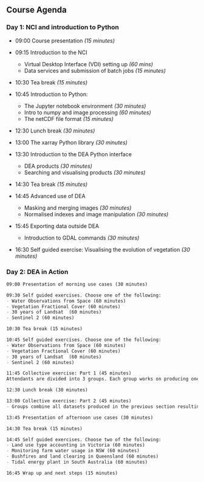 ## Course Agenda

### Day 1: NCI and introduction to Python

* 09:00 Course presentation _(15 minutes)_

* 09:15 Introduction to the NCI
    - Virtual Desktop Interface (VDI) setting up _(60 mins)_
    - Data services and submission of batch jobs _(15 minutes)_

* 10:30 Tea break _(15 minutes)_

* 10:45 Introduction to Python:
    - The Jupyter notebook environment _(30 minutes)_
    - Intro to numpy and image processing _(60 minutes)_
    - The netCDF file format _(15 minutes)_

* 12:30 Lunch break _(30 minutes)_

* 13:00 The xarray Python library _(30 minutes)_

* 13:30 Introduction to the DEA Python interface
    - DEA products _(30 minutes)_
    - Searching and visualising products _(30 minutes)_

* 14:30 Tea break _(15 minutes)_

* 14:45 Advanced use of DEA
    - Masking and merging images _(30 minutes)_
    - Normalised indexes and image manipulation _(30 minutes)_

* 15:45 Exporting data outside DEA
    - Introduction to GDAL commands _(30 minutes)_

* 16:30 Self guided exercise: Visualising the evolution of vegetation _(30 minutes)_


### Day 2: DEA in Action


```markdown
09:00 Presentation of morning use cases (30 minutes)

09:30 Self guided exercises. Choose one of the following:
- Water Observations from Space (60 minutes)
- Vegetation Fractional Cover (60 minutes)
- 30 years of Landsat  (60 minutes)
- Sentinel 2 (60 minutes)

10:30 Tea break (15 minutes)

10:45 Self guided exercises. Choose one of the following:
- Water Observations from Space (60 minutes)
- Vegetation Fractional Cover (60 minutes)
- 30 years of Landsat  (60 minutes)
- Sentinel 2 (60 minutes)

11:45 Collective exercise: Part 1 (45 minutes)
Attendants are divided into 3 groups. Each group works on producing one dataset.

12:30 Lunch break (30 minutes)

13:00 Collective exercise: Part 2 (45 minutes)
- Groups combine all datasets produced in the previous section resulting in a new product.

13:45 Presentation of afternoon use cases (30 minutes)

14:30 Tea break (15 minutes)

14:45 Self guided exercises. Choose two of the following:
- Land use type accounting in Victoria (60 minutes)
- Monitoring farm water usage in NSW (60 minutes)
- Bushfires and land clearing in Queensland (60 minutes)
- Tidal energy plant in South Australia (60 minutes)

16:45 Wrap up and next steps (15 minutes)
```
